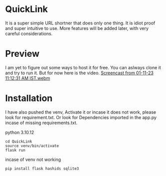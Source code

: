 # QuickLink

It is a super simple URL shortner that does only one thing. 
It is idiot proof and super intuitive to use. 
More features will be added later, with very careful considerations. 

# Preview

I am yet to figure out some ways to host it for free. You can aslways clone it
and try to run it. But for now here is the video. 
[Screencast from 01-11-23 11:12:31 AM IST.webm](https://github.com/Bibhuti05/QuickLink/assets/140835061/232c5c5e-0904-4f13-9dac-86b7f1c803f3)

# Installation
I have also pushed the venv, Activate it or incase it does not work, please look for requirement.txt. 
Or look for Dependencies imported in the app.py incase of missing requirements.txt. 



python 3.10.12


```
cd QuickLink
source venv/bin/activate
flask run
```
incase of venv not working

```
pip install flask hashids sqlite3

```
